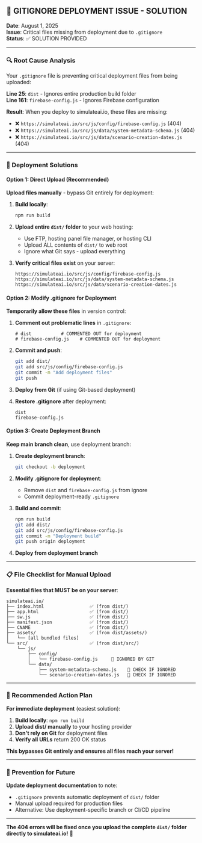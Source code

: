 ## 🚨 GITIGNORE DEPLOYMENT ISSUE - SOLUTION

**Date**: August 1, 2025  
**Issue**: Critical files missing from deployment due to `.gitignore`  
**Status**: ✅ SOLUTION PROVIDED

---

### 🔍 Root Cause Analysis

Your `.gitignore` file is preventing critical deployment files from being uploaded:

**Line 25**: `dist` - Ignores entire production build folder  
**Line 161**: `firebase-config.js` - Ignores Firebase configuration

**Result**: When you deploy to simulateai.io, these files are missing:

- ❌ `https://simulateai.io/src/js/config/firebase-config.js` (404)
- ❌ `https://simulateai.io/src/js/data/system-metadata-schema.js` (404)
- ❌ `https://simulateai.io/src/js/data/scenario-creation-dates.js` (404)

---

### 🚀 Deployment Solutions

#### **Option 1: Direct Upload (Recommended)**

**Upload files manually** - bypass Git entirely for deployment:

1. **Build locally**:

   ```bash
   npm run build
   ```

2. **Upload entire `dist/` folder** to your web hosting:
   - Use FTP, hosting panel file manager, or hosting CLI
   - Upload ALL contents of `dist/` to web root
   - Ignore what Git says - upload everything

3. **Verify critical files exist** on your server:
   ```
   https://simulateai.io/src/js/config/firebase-config.js
   https://simulateai.io/src/js/data/system-metadata-schema.js
   https://simulateai.io/src/js/data/scenario-creation-dates.js
   ```

#### **Option 2: Modify .gitignore for Deployment**

**Temporarily allow these files** in version control:

1. **Comment out problematic lines** in `.gitignore`:

   ```gitignore
   # dist           # COMMENTED OUT for deployment
   # firebase-config.js    # COMMENTED OUT for deployment
   ```

2. **Commit and push**:

   ```bash
   git add dist/
   git add src/js/config/firebase-config.js
   git commit -m "Add deployment files"
   git push
   ```

3. **Deploy from Git** (if using Git-based deployment)

4. **Restore .gitignore** after deployment:
   ```gitignore
   dist
   firebase-config.js
   ```

#### **Option 3: Create Deployment Branch**

**Keep main branch clean**, use deployment branch:

1. **Create deployment branch**:

   ```bash
   git checkout -b deployment
   ```

2. **Modify .gitignore for deployment**:
   - Remove `dist` and `firebase-config.js` from ignore
   - Commit deployment-ready `.gitignore`

3. **Build and commit**:

   ```bash
   npm run build
   git add dist/
   git add src/js/config/firebase-config.js
   git commit -m "Deployment build"
   git push origin deployment
   ```

4. **Deploy from deployment branch**

---

### 📋 File Checklist for Manual Upload

**Essential files that MUST be on your server**:

```
simulateai.io/
├── index.html                 ✅ (from dist/)
├── app.html                   ✅ (from dist/)
├── sw.js                      ✅ (from dist/)
├── manifest.json              ✅ (from dist/)
├── CNAME                      ✅ (from dist/)
├── assets/                    ✅ (from dist/assets/)
│   └── [all bundled files]
└── src/                       ✅ (from dist/src/)
    └── js/
        ├── config/
        │   └── firebase-config.js     🚨 IGNORED BY GIT
        └── data/
            ├── system-metadata-schema.js    🚨 CHECK IF IGNORED
            └── scenario-creation-dates.js   🚨 CHECK IF IGNORED
```

---

### 🎯 Recommended Action Plan

**For immediate deployment** (easiest solution):

1. **Build locally**: `npm run build`
2. **Upload dist/ manually** to your hosting provider
3. **Don't rely on Git** for deployment files
4. **Verify all URLs** return 200 OK status

**This bypasses Git entirely and ensures all files reach your server!**

---

### 🔧 Prevention for Future

**Update deployment documentation** to note:

- `.gitignore` prevents automatic deployment of `dist/` folder
- Manual upload required for production files
- Alternative: Use deployment-specific branch or CI/CD pipeline

---

**The 404 errors will be fixed once you upload the complete `dist/` folder directly to simulateai.io!** 🎉
